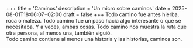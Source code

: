 +++
title = 'Caminos'
description = 'Un micro sobre caminos'
date = 2025-08-01T18:06:07+02:00
draft = false
+++
Todo camino fue antes hierba, roca o maleza. Todo camino fue un paso hacia algo interesante o que se necesitaba. Y a veces, ambas cosas. Todo camino nos muestra la ruta que otra persona, al menos una, también siguió.  
Todo camino contiene al menos una historia y las historias, caminos son.



